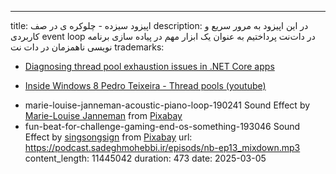 ---
title: اپیزود سیزده - چلو‌کره ی در صف
description: در این اپیزود به مرور سریع و کاربردی event loop در دات‌نت پرداختیم به عنوان یک ابزار مهم در پیاده سازی برنامه نویسی ناهمزمان در دات نت
trademarks:
  - <p><a href="https://learn.microsoft.com/en-us/shows/on-dotnet/diagnosing-thread-pool-exhaustion-issues-in-net-core-apps" target="_blank" rel="noopener noreferer nofollow">Diagnosing thread pool exhaustion issues in .NET Core apps</a></p>
  - <p><a href="https://youtu.be/Z86b3Rd09sE?si=68yR_P6FfoSBV5q2" target="_blank" rel="noopener noreferer nofollow">Inside Windows 8 Pedro Teixeira - Thread pools (youtube)</a></p>
  - marie-louise-janneman-acoustic-piano-loop-190241 Sound Effect by <a href="https://pixabay.com/users/mleckert82-6606463/?utm_source=link-attribution&utm_medium=referral&utm_campaign=music&utm_content=190241">Marie-Louise Janneman</a> from <a href="https://pixabay.com/sound-effects//?utm_source=link-attribution&utm_medium=referral&utm_campaign=music&utm_content=190241">Pixabay</a>
  - fun-beat-for-challenge-gaming-end-os-something-193046 Sound Effect by <a href="https://pixabay.com/users/singsongsign-41447571/?utm_source=link-attribution&utm_medium=referral&utm_campaign=music&utm_content=193046">singsongsign</a> from <a href="https://pixabay.com//?utm_source=link-attribution&utm_medium=referral&utm_campaign=music&utm_content=193046">Pixabay</a>
url: https://podcast.sadeghmohebbi.ir/episods/nb-ep13_mixdown.mp3
content_length: 11445042
duration: 473
date: 2025-03-05